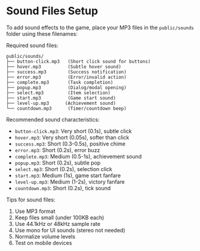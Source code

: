 # Sound Files Setup

To add sound effects to the game, place your MP3 files in the `public/sounds` folder using these filenames:

Required sound files:
```
public/sounds/
├── button-click.mp3   (Short click sound for buttons)
├── hover.mp3          (Subtle hover sound)
├── success.mp3        (Success notification)
├── error.mp3          (Error/invalid action)
├── complete.mp3       (Task completion)
├── popup.mp3          (Dialog/modal opening)
├── select.mp3         (Item selection)
├── start.mp3          (Game start sound)
├── level-up.mp3      (Achievement sound)
└── countdown.mp3      (Timer/countdown beep)
```

Recommended sound characteristics:
- `button-click.mp3`: Very short (0.1s), subtle click
- `hover.mp3`: Very short (0.05s), softer than click
- `success.mp3`: Short (0.3-0.5s), positive chime
- `error.mp3`: Short (0.2s), error buzz
- `complete.mp3`: Medium (0.5-1s), achievement sound
- `popup.mp3`: Short (0.2s), subtle pop
- `select.mp3`: Short (0.2s), selection click
- `start.mp3`: Medium (1s), game start fanfare
- `level-up.mp3`: Medium (1-2s), victory fanfare
- `countdown.mp3`: Short (0.2s), tick sound

Tips for sound files:
1. Use MP3 format
2. Keep files small (under 100KB each)
3. Use 44.1kHz or 48kHz sample rate
4. Use mono for UI sounds (stereo not needed)
5. Normalize volume levels
6. Test on mobile devices